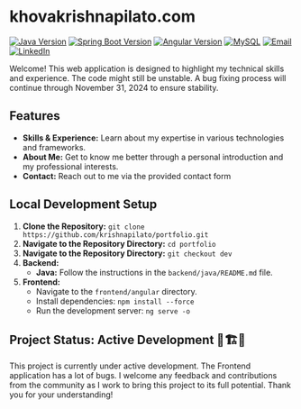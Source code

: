 # khovakrishnapilato.com

[![Java Version](https://img.shields.io/badge/Java-21.0.5-blue?style=flat&logo=java)](https://www.oracle.com/java/technologies/downloads/#java21)
[![Spring Boot Version](https://img.shields.io/badge/Spring%20Boot-3.3.4-brightgreen?style=flat&logo=spring-boot)](https://spring.io/projects/spring-boot)
[![Angular Version](https://img.shields.io/badge/Angular-18.2.8-red?style=flat&logo=angular)](https://angular.dev/overview)
[![MySQL](https://img.shields.io/badge/MySQL-9.1.0-blue?style=flat&logo=mysql)](https://dev.mysql.com/downloads/mysql)
[![Email](https://img.shields.io/badge/Email-white?style=flat&logo=gmail)](mailto:krishnak.pilato@gmail.com)
[![LinkedIn](https://img.shields.io/badge/LinkedIn-blue?style=flat&logo=linkedin)](https://www.linkedin.com/in/khovakrishnapilato)

Welcome! This web application is designed to highlight my technical skills and experience. The code might still be unstable. A bug fixing process will continue through November 31, 2024 to ensure stability.

## Features

* **Skills & Experience:** Learn about my expertise in various technologies and frameworks.
* **About Me:** Get to know me better through a personal introduction and my professional interests.
* **Contact:** Reach out to me via the provided contact form

## Local Development Setup

1. **Clone the Repository:** `git clone https://github.com/krishnapilato/portfolio.git`
2. **Navigate to the Repository Directory:** `cd portfolio`
3. **Navigate to the Repository Directory:** `git checkout dev`
4. **Backend:**
   * **Java:** Follow the instructions in the `backend/java/README.md` file.
5. **Frontend:**
   * Navigate to the `frontend/angular` directory.
   * Install dependencies: `npm install --force`
   * Run the development server: `ng serve -o`

## Project Status: Active Development 🚧🏗️🔨

This project is currently under active development. The Frontend application has a lot of bugs.
I welcome any feedback and contributions from the community as I work to bring this project to its full potential. Thank you for your understanding!
